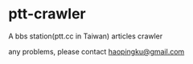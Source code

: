 # ptt-crawler
A bbs station(ptt.cc in Taiwan) articles crawler

any problems, please contact
haopingku@gmail.com
